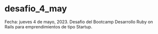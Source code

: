 # desafio_4_may
Fecha: jueves 4 de mayo, 2023.
Desafio del Bootcamp Desarrollo Ruby on Rails para emprendimientos de tipo Startup.
